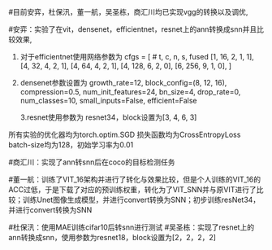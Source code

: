 #目前安弈，杜保汛，董一航，吴圣栋，商汇川均已实现vgg的转换以及调优,

#安弈：实验了在vit，densenet，efficientnet，resnet上的ann转换成snn并且比较效果,
1. 对于efficientnet使用网络参数为
cfgs = [
        # t, c, n, s, fused
        [1,  16,  2, 1, 1],
        [4,  32,  4, 2, 1],
        [4,  64,  4, 2, 1],
        [4, 128,  6, 2, 0],
        [6, 256,  9, 1, 0],    ]
2. densenet参数设置为
                 growth_rate=12, block_config=(8, 12, 16), compression=0.5,
                 num_init_features=24, bn_size=4, drop_rate=0,
                 num_classes=10, small_inputs=False, efficient=False

   3.resnet使用参数为
	resnet34，block设置为[3, 4, 6, 3]

所有实验的优化器均为torch.optim.SGD
损失函数均为CrossEntropyLoss
batch-size均为128，初始学习率为0.01

#商汇川：实现了ann转snn后在coco的目标检测任务

#董一航：训练了VIT_16架构并进行了转化与效果比较，但是个人训练的VIT_16的ACC过低，于是下载了对应的预训练权重，转化为了VIT_SNN并与原VIT进行了比较；训练Unet图像生成模型，并进行convert转换为SNN；初步训练resNet34，并进行convert转换为SNN

#杜保汛：使用MAE训练cifar10后转snn进行测试
#吴圣栋：实现了resnet上的ann转换成snn，使用参数为resnet18，block设置为[2，2，2，2]

